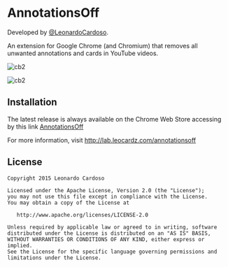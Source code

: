 AnnotationsOff
==========

Developed by <a href='https://github.com/LeonardoCardoso' target='_blank'>@LeonardoCardoso</a>. 

An extension for Google Chrome (and Chromium) that removes all unwanted annotations and cards in YouTube videos.


![cb2](https://dl.dropboxusercontent.com/s/5brve0q8smy2ipq/ao1.png)

![cb2](https://dl.dropboxusercontent.com/s/vgd5sovlq4fjewa/ao2.png)


Installation
------------

The latest release is always available on the Chrome Web Store accessing by this link <a href="https://chrome.google.com/webstore/detail/annotationsoff/gpifenckpeaielkgcbakjanpdppfnapn">AnnotationsOff</a>

For more information, visit http://lab.leocardz.com/annotationsoff


## License

    Copyright 2015 Leonardo Cardoso

    Licensed under the Apache License, Version 2.0 (the "License");
    you may not use this file except in compliance with the License.
    You may obtain a copy of the License at

       http://www.apache.org/licenses/LICENSE-2.0

    Unless required by applicable law or agreed to in writing, software
    distributed under the License is distributed on an "AS IS" BASIS,
    WITHOUT WARRANTIES OR CONDITIONS OF ANY KIND, either express or implied.
    See the License for the specific language governing permissions and
    limitations under the License.
